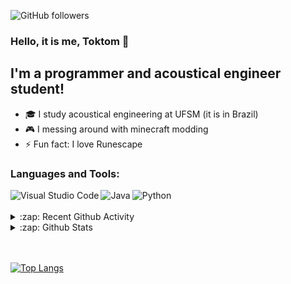 ![GitHub followers](https://img.shields.io/github/followers/Toktom?style=social)

### Hello, it is me, Toktom 👋

## I'm a programmer and acoustical engineer student!

- 🎓 I study acoustical engineering at UFSM (it is in Brazil)
- 🎮 I messing around with minecraft modding
- ⚡ Fun fact: I love Runescape

### Languages and Tools:

[<img align="left" alt="Visual Studio Code" src="https://img.shields.io/badge/Visual_Studio_Code-0078D4?style=for-the-badge&logo=visual%20studio%20code&logoColor=white"/>][vscode]
[<img align="left" alt="Java" src="https://img.shields.io/badge/Java-ED8B00?style=for-the-badge&logo=java&logoColor=white"/>][java]
[<img align="left" alt="Python" src="https://img.shields.io/badge/Python-3776AB?style=for-the-badge&logo=python&logoColor=white"/>][python]

<br/>
<br/>

<details>
    <summary>:zap: Recent Github Activity</summary>
<!--START_SECTION:activity-->
<!--END_SECTION:activity-->
</details>

<details>
    <summary>:zap: Github Stats</summary>
    <img align="left" alt="Toktom's GitHub Stats" src="https://github-readme-stats-hwa9vez0v.vercel.app/api?username=Toktom&show_icons=true&hide_border=true&theme=dark"/>
</details>

<br/>
<br/>

[![Top Langs](https://github-readme-stats.vercel.app/api/top-langs/?username=Toktom&layout=compact&theme=dark)](https://github.com/anuraghazra/github-readme-stats)

[vscode]: https://code.visualstudio.com
[java]: https://www.java.com

[python]: https://www.python.org
